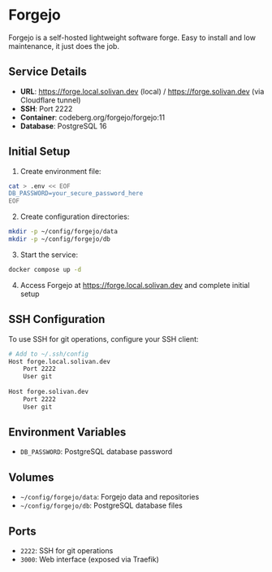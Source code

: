 # Forgejo

Forgejo is a self-hosted lightweight software forge. Easy to install and low maintenance, it just does the job.

## Service Details
- **URL**: https://forge.local.solivan.dev (local) / https://forge.solivan.dev (via Cloudflare tunnel)
- **SSH**: Port 2222
- **Container**: codeberg.org/forgejo/forgejo:11
- **Database**: PostgreSQL 16

## Initial Setup

1. Create environment file:
```bash
cat > .env << EOF
DB_PASSWORD=your_secure_password_here
EOF
```

2. Create configuration directories:
```bash
mkdir -p ~/config/forgejo/data
mkdir -p ~/config/forgejo/db
```

3. Start the service:
```bash
docker compose up -d
```

4. Access Forgejo at https://forge.local.solivan.dev and complete initial setup

## SSH Configuration

To use SSH for git operations, configure your SSH client:

```bash
# Add to ~/.ssh/config
Host forge.local.solivan.dev
    Port 2222
    User git
    
Host forge.solivan.dev
    Port 2222
    User git
```

## Environment Variables

- `DB_PASSWORD`: PostgreSQL database password

## Volumes

- `~/config/forgejo/data`: Forgejo data and repositories
- `~/config/forgejo/db`: PostgreSQL database files

## Ports

- `2222`: SSH for git operations
- `3000`: Web interface (exposed via Traefik)